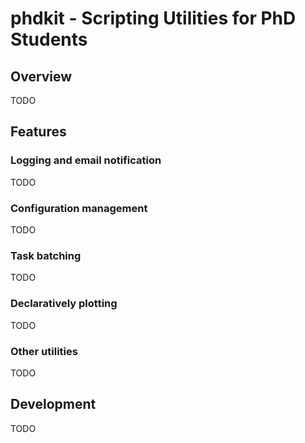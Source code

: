 # phdkit - Scripting Utilities for PhD Students

## Overview

TODO

## Features

### Logging and email notification

TODO

### Configuration management

TODO

### Task batching

TODO

### Declaratively plotting

TODO

### Other utilities

TODO

## Development

TODO
